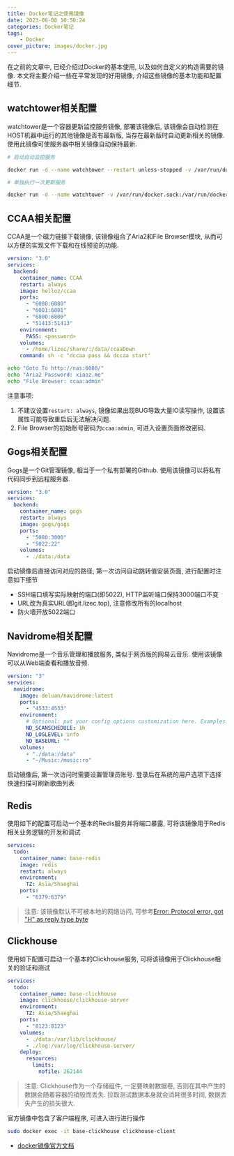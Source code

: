 ```yaml
---
title: Docker笔记之使用镜像
date: 2023-08-08 10:50:24
categories: Docker笔记
tags:
    - Docker
cover_picture: images/docker.jpg
---
```



在之前的文章中, 已经介绍过Docker的基本使用, 以及如何自定义的构造需要的镜像. 本文将主要介绍一些在平常发现的好用镜像, 介绍这些镜像的基本功能和配置细节.


watchtower相关配置
-------------------

watchtower是一个容器更新监控服务镜像, 部署该镜像后, 该镜像会自动检测在HOST机器中运行的其他镜像是否有最新版, 当存在最新版时自动更新相关的镜像. 使用此镜像可使服务器中相关镜像自动保持最新.



```bash
# 启动自动监控服务

docker run -d --name watchtower --restart unless-stopped -v /var/run/docker.sock:/var/run/docker.sock  containrrr/watchtower --cleanup --interval 300

# 单独执行一次更新服务

docker run -d --name watchtower -v /var/run/docker.sock:/var/run/docker.sock  containrrr/watchtower --cleanup --debug --run-once
```




CCAA相关配置
---------------

CCAA是一个磁力链接下载镜像, 该镜像组合了Aria2和File Browser模块, 从而可以方便的实现文件下载和在线预览的功能.


```yml
version: "3.0"
services:
  backend:
    container_name: CCAA
    restart: always
    image: helloz/ccaa
    ports: 
      - "6080:6080"
      - "6081:6081"
      - "6800:6800"
      - "51413:51413"
    environment: 
      PASS: <password>
    volumes:
      - /home/lizec/share/:/data/ccaaDown
    command: sh -c "dccaa pass && dccaa start"
```

```bash
echo "Goto To http://nas:6080/"
echo "Aria2 Password: xiaoz.me"
echo "File Browser: ccaa:admin"
```


注意事项:
1. 不建议设置`restart: always`, 镜像如果出现BUG导致大量IO读写操作, 设置该属性可能导致重启后无法解决问题.
2. File Browser的初始账号密码为`ccaa:admin`, 可进入设置页面修改密码.




Gogs相关配置
--------------

Gogs是一个Git管理镜像, 相当于一个私有部署的Github. 使用该镜像可以将私有代码同步到远程服务器.


```yml
version: "3.0"
services:
  backend:
    container_name: gogs
    restart: always
    image: gogs/gogs
    ports: 
      - "5080:3000"
      - "5022:22"
    volumes:
      - ./data:/data
```

启动镜像后直接访问对应的路径, 第一次访问自动跳转值安装页面, 进行配置时注意如下细节
- SSH端口填写实际映射的端口(即5022), HTTP监听端口保持3000端口不变
- URL改为真实URL(即git.lizec.top), 注意修改所有的localhost
- 防火墙开放5022端口


Navidrome相关配置
-------------------

Navidrome是一个音乐管理和播放服务, 类似于网页版的网易云音乐. 使用该镜像可以从Web端查看和播放音频.


```yml
version: "3"
services:
  navidrome:
    image: deluan/navidrome:latest
    ports:
      - "4533:4533"
    environment:
      # Optional: put your config options customization here. Examples:
      ND_SCANSCHEDULE: 1h
      ND_LOGLEVEL: info  
      ND_BASEURL: ""
    volumes:
      - "./data:/data"
      - "~/Music:/music:ro"
```

启动镜像后, 第一次访问时需要设置管理员账号. 登录后在系统的用户选项下选择快速扫描可刷新歌曲列表



Redis
---------------

使用如下的配置可启动一个基本的Redis服务并将端口暴露, 可将该镜像用于Redis相关业务逻辑的开发和调试

```yml
services:
  todo:
    container_name: base-redis
    image: redis
    restart: always
    environment:
      TZ: Asia/Shanghai
    ports: 
      - "6379:6379"
```

> 注意: 该镜像默认不可被本地的网络访问, 可参考[Error: Protocol error, got "H" as reply type byte](https://cloud.tencent.com/developer/article/1706012)



Clickhouse
------------

使用如下配置可启动一个基本的Clickhouse服务, 可将该镜像用于Clickhouse相关的验证和测试


```yml
services:
  todo:
    container_name: base-clickhouse
    image: clickhouse/clickhouse-server
    environment:
      TZ: Asia/Shanghai
    ports: 
      - "8123:8123"
    volumes:
      - ./data:/var/lib/clickhouse/
      - ./log:/var/log/clickhouse-server/   
    deploy:
      resources:
        limits:
          nofile: 262144    
```

> 注意: Clickhouse作为一个存储组件, 一定要映射数据卷, 否则在其中产生的数据会随着容器的销毁而丢失. 拉取测试数据本身就会消耗很多时间, 数据丢失产生的损失很大.

官方镜像中包含了客户端程序, 可进入进行进行操作

```sh
sudo docker exec -it base-clickhouse clickhouse-client
```


- [docker镜像官方文档](https://hub.docker.com/r/clickhouse/clickhouse-server)
